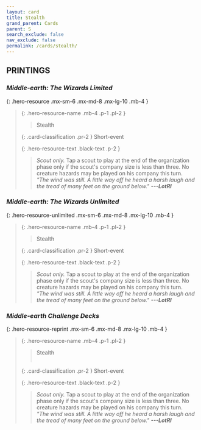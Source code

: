 ```yaml
---
layout: card
title: Stealth
grand_parent: Cards
parent: S
search_exclude: false
nav_exclude: false
permalink: /cards/stealth/
---
```


## PRINTINGS


### _Middle-earth: The Wizards Limited_

{: .hero-resource .mx-sm-6 .mx-md-8 .mx-lg-10 .mb-4 }
> {: .hero-resource-name .mb-4 .p-1 .pl-2 }
> > <div class="card-mp"></div>
> > <div class="card-name">Stealth</div>
>
> {: .card-classification .pr-2 }
> Short-event
>
> {: .hero-resource-text .black-text .p-2 }
> > _Scout only._ Tap a scout to play at the end of the organization phase only if the scout's company size is less than three. No creature hazards may be played on his company this turn. <br>_"The wind was still. A little way off he heard a harsh laugh and the tread of many feet on the ground below."_ ***---&#65279;LotRI*** 
> 

### _Middle-earth: The Wizards Unlimited_

{: .hero-resource-unlimited .mx-sm-6 .mx-md-8 .mx-lg-10 .mb-4 }
> {: .hero-resource-name .mb-4 .p-1 .pl-2 }
> > <div class="card-mp"></div>
> > <div class="card-name">Stealth</div>
>
> {: .card-classification .pr-2 }
> Short-event
>
> {: .hero-resource-text .black-text .p-2 }
> > _Scout only._ Tap a scout to play at the end of the organization phase only if the scout's company size is less than three. No creature hazards may be played on his company this turn. <br>_"The wind was still. A little way off he heard a harsh laugh and the tread of many feet on the ground below."_ ***---&#65279;LotRI*** 
> 

### _Middle-earth Challenge Decks_

{: .hero-resource-reprint .mx-sm-6 .mx-md-8 .mx-lg-10 .mb-4 }
> {: .hero-resource-name .mb-4 .p-1 .pl-2 }
> > <div class="card-mp"></div>
> > <div class="card-name">Stealth</div>
> > &nbsp;
>
> {: .card-classification .pr-2 }
> Short-event
>
> {: .hero-resource-text .black-text .p-2 }
> > _Scout only._ Tap a scout to play at the end of the organization phase only if the scout's company size is less than three. No creature hazards may be played on his company this turn. <br>_"The wind was still. A little way off he heard a harsh laugh and the tread of many feet on the ground below."_ ***---&#65279;LotRI*** 
> 
